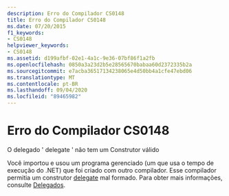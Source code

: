 ```yaml
---
description: Erro do Compilador CS0148
title: Erro do Compilador CS0148
ms.date: 07/20/2015
f1_keywords:
- CS0148
helpviewer_keywords:
- CS0148
ms.assetid: d199afbf-02e1-4a1c-9e36-07bf86f1a2fb
ms.openlocfilehash: 0850a3a23d2b5e28565670babaa60d2372335b2a
ms.sourcegitcommit: e7acba36517134238065e4d50bb4a1cfe47ebd06
ms.translationtype: MT
ms.contentlocale: pt-BR
ms.lasthandoff: 09/04/2020
ms.locfileid: "89465982"
---
```

# <a name="compiler-error-cs0148"></a>Erro do Compilador CS0148
O delegado ' delegate ' não tem um Construtor válido  
  
 Você importou e usou um programa gerenciado (um que usa o tempo de execução do .NET) que foi criado com outro compilador. Esse compilador permitia um construtor [delegate](../language-reference/builtin-types/reference-types.md) mal formado. Para obter mais informações, consulte [Delegados](../programming-guide/delegates/index.md).
